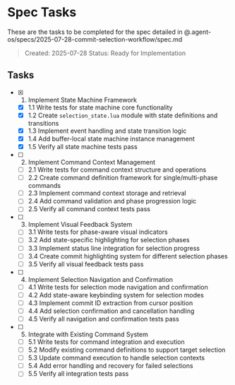 # Spec Tasks

These are the tasks to be completed for the spec detailed in @.agent-os/specs/2025-07-28-commit-selection-workflow/spec.md

> Created: 2025-07-28
> Status: Ready for Implementation

## Tasks

- [x] 1. Implement State Machine Framework
  - [x] 1.1 Write tests for state machine core functionality
  - [x] 1.2 Create `selection_state.lua` module with state definitions and transitions
  - [x] 1.3 Implement event handling and state transition logic
  - [x] 1.4 Add buffer-local state machine instance management
  - [x] 1.5 Verify all state machine tests pass

- [ ] 2. Implement Command Context Management
  - [ ] 2.1 Write tests for command context structure and operations
  - [ ] 2.2 Create command definition framework for single/multi-phase commands
  - [ ] 2.3 Implement command context storage and retrieval
  - [ ] 2.4 Add command validation and phase progression logic
  - [ ] 2.5 Verify all command context tests pass

- [ ] 3. Implement Visual Feedback System
  - [ ] 3.1 Write tests for phase-aware visual indicators
  - [ ] 3.2 Add state-specific highlighting for selection phases
  - [ ] 3.3 Implement status line integration for selection progress
  - [ ] 3.4 Create commit highlighting system for different selection phases
  - [ ] 3.5 Verify all visual feedback tests pass

- [ ] 4. Implement Selection Navigation and Confirmation
  - [ ] 4.1 Write tests for selection mode navigation and confirmation
  - [ ] 4.2 Add state-aware keybinding system for selection modes
  - [ ] 4.3 Implement commit ID extraction from cursor position
  - [ ] 4.4 Add selection confirmation and cancellation handling
  - [ ] 4.5 Verify all navigation and confirmation tests pass

- [ ] 5. Integrate with Existing Command System
  - [ ] 5.1 Write tests for command integration and execution
  - [ ] 5.2 Modify existing command definitions to support target selection
  - [ ] 5.3 Update command execution to handle selection contexts
  - [ ] 5.4 Add error handling and recovery for failed selections
  - [ ] 5.5 Verify all integration tests pass